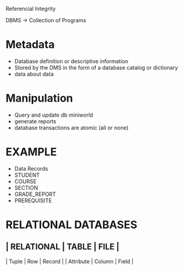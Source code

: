 Referencial Integrity

DBMS -> Collection of Programs


# Metadata
 - Database definition or descriptive information
 - Stored by the DMS in the form of a database catalog or dictionary
 - data about data

# Manipulation
 - Query and update db miniworld
 - generate reports
 - database transactions are atomic (all or none)



 # EXAMPLE

 - Data Records
  - STUDENT
  - COURSE
  - SECTION
  - GRADE_REPORT
  - PREREQUISITE


# RELATIONAL DATABASES
| RELATIONAL | TABLE | FILE |
-----------------------------
| Tuple | Row | Record |
| Attribute | Column | Field | 





